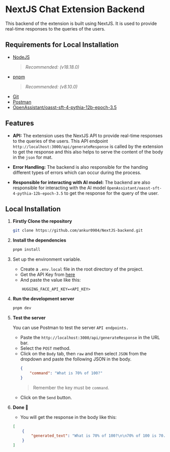 # NextJS Chat Extension Backend

This backend of the extension is built using NextJS. It is used to provide real-time responses to the queries of the users.

## Requirements for Local Installation

- [NodeJS](https://nodejs.org/en/) 
    > *Recommended: (v18.18.0)*
- [pnpm](https://pnpm.io/) 
    > *Recommended: (v8.10.0)*
- [Git](https://git-scm.com/downloads)
- [Postman](https://www.postman.com/downloads/)
- [OpenAssistant/oasst-sft-4-pythia-12b-epoch-3.5](https://huggingface.co/OpenAssistant/oasst-sft-4-pythia-12b-epoch-3.5)

## Features

- **API:** The extension uses the NextJS API to provide real-time responses to the queries of the users. This API endpoint `http://localhost:3000/api/generateResponse` is called by the extension to get the response and this also helps to serve the content of the body in the `json` for mat.

- **Error Handling:** The backend is also responsible for the handing different types of errors which can occur during the process.

- **Responsible for interacting with AI model:** The backend are also responsible for interacting with the AI model `OpenAssistant/oasst-sft-4-pythia-12b-epoch-3.5` to get the response for the query of the user.

## Local Installation

1. **Firstly Clone the repository**

    ```bash
    git clone https://github.com/ankur0904/NextJS-backend.git
    ```

2. **Install the dependencies**
    ```bash
    pnpm install
    ```

3. Set up the environment variable.
    - Create a `.env.local` file in the root directory of the project.
    - Get the API Key from [here](https://huggingface.co/)
    - And paste the value like this:
    ```
        HUGGING_FACE_API_KEY=<API_KEY>
    ```

4. **Run the development server**
    ```bash
    pnpm dev
    ```

5. **Test the server**
    
    You can use Postman to test the server `API endpoints.`
    - Paste the `http://localhost:3000/api/generateResponse` in the URL bar.
    - Select the `POST` method.
    - Click on the `Body` tab, then `raw` and then select `JSON` from the dropdown and paste the following JSON in the body.
        ```json
        {
            "command": "What is 70% of 100?"
        }
        ```
        > Remember the key must be `command`.
    - Click on the `Send` button.
    
6. **Done 🎉**
    - You will get the response in the body like this:
    ```json
    [
        {
            "generated_text": "What is 70% of 100?\n\n70% of 100 is 70.\n\nTherefore, 70% of 100 is 70."
        }
    ]
    ```
